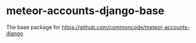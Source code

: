 meteor-accounts-django-base
===========================

The base package for https://github.com/commoncode/meteor-accounts-django
